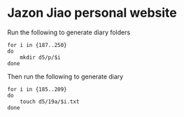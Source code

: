 # Jazon Jiao personal website

Run the following to generate diary folders

```
for i in {187..250}
do
    mkdir d5/p/$i
done
```

Then run the following to generate diary 

```
for i in {185..209}
do
    touch d5/19a/$i.txt
done
```
